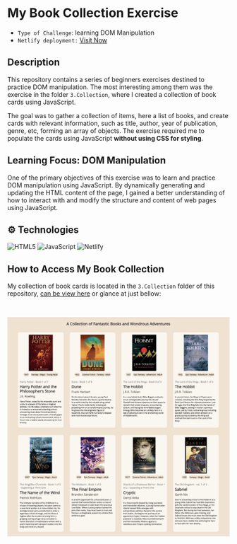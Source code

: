 # My Book Collection Exercise

- `Type of Challenge`: learning DOM Manipulation
- `Netlify deployment:` [Visit Now](https://fantastic-book-collection.netlify.app/)

## Description

This repository contains a series of beginners exercises destined to practice DOM manipulation. The most interesting among them was the exercise in the folder `3.Collection`, where I created a collection of book cards using JavaScript.

The goal was to gather a collection of items, here a list of books, and create cards with relevant information, such as title, author, year of publication, genre, etc, forming an array of objects. The exercise required me to populate the cards using JavaScript **without using CSS for styling**.

## Learning Focus: DOM Manipulation

One of the primary objectives of this exercise was to learn and practice DOM manipulation using JavaScript. By dynamically generating and updating the HTML content of the page, I gained a better understanding of how to interact with and modify the structure and content of web pages using JavaScript.

## ⚙️ Technologies

![HTML5](https://img.shields.io/badge/html5-%23E34F26.svg?style=for-the-badge&logo=html5&logoColor=white) ![JavaScript](https://img.shields.io/badge/javascript-%23323330.svg?style=for-the-badge&logo=javascript&logoColor=%23F7DF1E) ![Netlify](https://img.shields.io/badge/netlify-%23000000.svg?style=for-the-badge&logo=netlify&logoColor=#00C7B7)

## How to Access My Book Collection

My collection of book cards is located in the `3.Collection` folder of this repository, [can be view here](https://fantastic-book-collection.netlify.app/) or glance at just bellow:

<br>
<div align="center">

![Preview](3.Collection/A-collection-of-fantastic-books.png)

</div>
